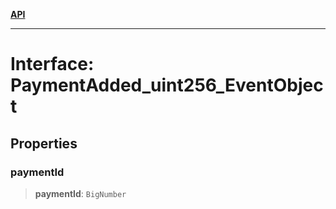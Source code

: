 [**API**](../../../README.md)

***

# Interface: PaymentAdded\_uint256\_EventObject

## Properties

### paymentId

> **paymentId**: `BigNumber`
